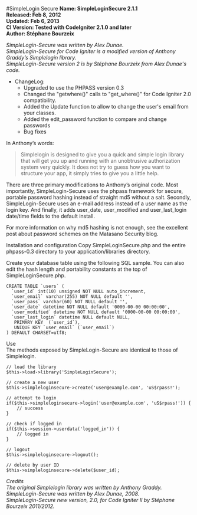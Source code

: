 #SimpleLogin Secure
**Name: SimpleLoginSecure 2.1.1**  
**Released: Feb 8, 2012**  
**Updated: Feb 6, 2013**  
**CI Version: Tested with CodeIgniter 2.1.0 and later**  
**Author: Stéphane Bourzeix**  

_SimpleLogin-Secure was written by Alex Dunae._  
_SimpleLogin-Secure for Code Igniter is a modified version of Anthony Graddy’s Simplelogin library._  
_SimpleLogin-Secure version 2 is by Stéphane Bourzeix from Alex Dunae's code._  

* ChangeLog:  
  * Upgraded to use the PHPASS version 0.3  
  * Changed the "getwhere()" calls to "get_where()" for Code Igniter 2.0 compatibility.  
  * Added the Update function to allow to change the user's email from your classes.
  * Added the edit_password function to compare and change passwords
  * Bug fixes


In Anthony’s words:  

>Simplelogin is designed to give you a quick and simple login library that will get you up and running with an unobtrusive authorization system very quickly. It does not try to guess how you want to structure your app, it simply tries to give you a little help.

There are three primary modifications to Anthony’s original code.  Most importantly, SimpleLogin-Secure uses the phpass framework for secure, portable password hashing instead of straight md5 without a salt.  Secondly, SimpleLogin-Secure uses an e-mail address instead of a user name as the login key.  And finally, it adds user_date, user_modified and user_last_login date/time fields to the default install.

For more information on why md5 hashing is not enough, see the excellent post about password schemes on the Matasano Security blog.

Installation and configuration
Copy SimpleLoginSecure.php and the entire phpass-0.3 directory to your application/libraries directory.

Create your database table using the following SQL sample.  You can also edit the hash length and portability constants at the top of SimpleLoginSecure.php.

    CREATE TABLE `users` (
      `user_id` int(10) unsigned NOT NULL auto_increment,
      `user_email` varchar(255) NOT NULL default '',
      `user_pass` varchar(60) NOT NULL default '',
      `user_date` datetime NOT NULL default '0000-00-00 00:00:00',
      `user_modified` datetime NOT NULL default '0000-00-00 00:00:00',
      `user_last_login` datetime NULL default NULL,
       PRIMARY KEY  (`user_id`),
       UNIQUE KEY `user_email` (`user_email`)
    ) DEFAULT CHARSET=utf8; 


Use  
The methods exposed by SimpleLogin-Secure are identical to those of Simplelogin.

    // load the library
    $this->load->library('SimpleLoginSecure');

    // create a new user
    $this->simpleloginsecure->create('user@example.com', 'uS$rpass!');

    // attempt to login
    if($this->simpleloginsecure->login('user@example.com', 'uS$rpass!')) {
        // success
    }

    // check if logged in
    if($this->session->userdata('logged_in')) {
        // logged in
    }

    // logout
    $this->simpleloginsecure->logout();

    // delete by user ID
    $this->simpleloginsecure->delete($user_id); 


_Credits_  
_The original Simplelogin library was written by Anthony Graddy._    
_SimpleLogin-Secure was written by Alex Dunae, 2008._  
_SimpleLogin-Secure new version, 2.0, for Code Igniter II by Stéphane Bourzeix 2011/2012._

